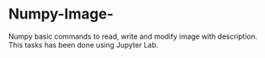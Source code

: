 # Numpy-Image-
Numpy basic commands to read, write and modify image with description.
This tasks has been done using Jupyter Lab.
